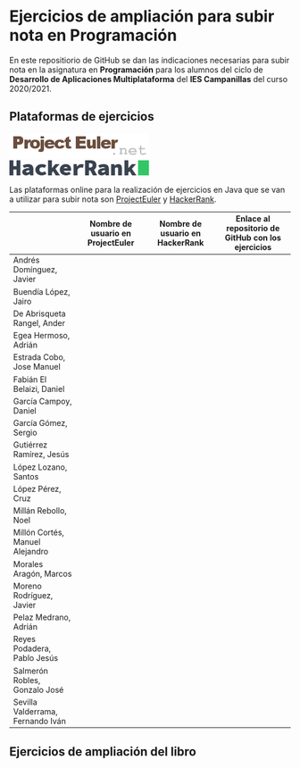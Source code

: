 # Ejercicios de ampliación para subir nota en Programación

En este repositiorio de GitHub se dan las indicaciones necesarias para subir nota en la asignatura en **Programación** para los alumnos del ciclo de **Desarrollo de Aplicaciones Multiplataforma** del **IES Campanillas** del curso 2020/2021.

## Plataformas de ejercicios

<img src="projecteuler.png">
<br>
<img src="hackerrank.png" width="250px">

Las plataformas online para la realización de ejercicios en Java que se van a utilizar para subir nota son [ProjectEuler](https://projecteuler.net/) y [HackerRank](https://www.hackerrank.com/).

|                                 | Nombre de usuario en ProjectEuler | Nombre de usuario en HackerRank | Enlace al repositorio de GitHub con los ejercicios |
| :------------------------------ | :------------------------------:  | :---------------------------:   | :-----------------------------------------------:  |
|  Andrés Domínguez, Javier       |                                   |                                 |                     []()                           |
|  Buendía López, Jairo           |                                   |                                 |                     []()                           |
|  De Abrisqueta Rangel, Ander    |                                   |                                 |                     []()                           |
|  Egea Hermoso, Adrián           |                                   |                                 |                     []()                           |
|  Estrada Cobo, Jose Manuel      |                                   |                                 |                     []()                           |
|  Fabián El Belaizi, Daniel      |                                   |                                 |                     []()                           |
|  García Campoy, Daniel          |                                   |                                 |                     []()                           |
|  García Gómez, Sergio           |                                   |                                 |                     []()                           |
|  Gutiérrez Ramírez, Jesús       |                                   |                                 |                     []()                           |
|  López Lozano, Santos           |                                   |                                 |                     []()                           |
|  López Pérez, Cruz              |                                   |                                 |                     []()                           |
|  Millán Rebollo, Noel           |                                   |                                 |                     []()                           |
|  Millón Cortés, Manuel Alejandro|                                   |                                 |                     []()                           |
|  Morales Aragón, Marcos         |                                   |                                 |                     []()                           |
|  Moreno Rodríguez, Javier       |                                   |                                 |                     []()                           |
|  Pelaz Medrano, Adrián          |                                   |                                 |                     []()                           |
|  Reyes Podadera, Pablo Jesús    |                                   |                                 |                     []()                           |
|  Salmerón Robles, Gonzalo José  |                                   |                                 |                     []()                           |
|  Sevilla Valderrama, Fernando Iván|                                   |                                 |                     []()                           |    Sicilia Pérez, Francisco Javier   |                                   |                                 |                     []()                           |

## Ejercicios de ampliación del libro

